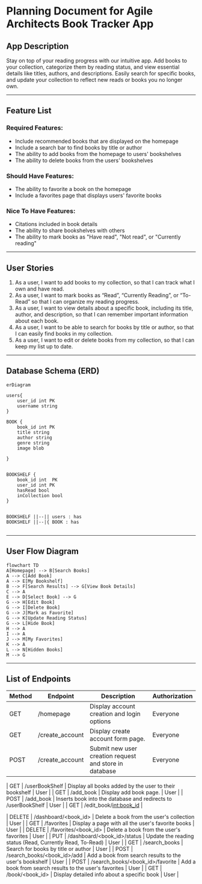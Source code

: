 # Planning Document for Agile Architects Book Tracker App

## App Description
Stay on top of your reading progress with our intuitive app. Add books to your collection, categorize them by reading status, and view essential details like titles, authors, and descriptions. Easily search for specific books, and update your collection to reflect new reads or books you no longer own.

---
## Feature List

### Required Features:
* Include recommended books that are displayed on the homepage
* Include a search bar to find books by title or author
* The ability to add books from the homepage to users' bookshelves
* The ability to delete books from the users' bookshelves

### Should Have Features:
* The ability to favorite a book on the homepage
* Include a favorites page that displays users' favorite books

### Nice To Have Features:
* Citations included in book details
* The ability to share bookshelves with others
* The ability to mark books as "Have read", "Not read", or "Currently reading"

---
## User Stories

1. As a user, I want to add books to my collection, so that I can track what I own and have read.
2. As a user, I want to mark books as “Read”, “Currently Reading”,  or “To-Read” so that I can organize my reading progress.
3. As a user, I want to view details about a specific book, including its title, author, and description, so that I can remember important information about each book.
4. As a user, I want to be able to search for books by title or author, so that I can easily find books in my collection.
5. As a user, I want to edit or delete books from my collection, so that I can keep my list up to date. 

---
## Database Schema (ERD)

```mermaid
erDiagram

users{
    user_id int PK
    username string
}

BOOK {
    book_id int PK
    title string
    author string
    genre string
    image blob
    
}


BOOKSHELF {
    book_id int  PK
    user_id int PK
    hasRead bool
    inCollection bool
}


BOOKSHELF ||--|| users : has
BOOKSHELF ||--|{ BOOK : has


```
---
## User Flow Diagram

```mermaid
flowchart TD
A[Homepage] --> B[Search Books]
A --> C[Add Book]
A --> E[My Bookshelf]
B --> F[Search Results] --> G[View Book Details]
C --> A
E --> D[Select Book] --> G
G --> H[Edit Book]
G --> I[Delete Book]
G --> J[Mark as Favorite]
G --> K[Update Reading Status]
G --> L[Hide Book]
H --> A
I --> A
J --> M[My Favorites]
K --> A
L --> N[Hidden Books]
M --> G
```
---
## List of Endpoints

| Method | Endpoint | Description | Authorization |
|--------|----------|-------------|---------------|
| GET    | /homepage | Display account creation and login options | Everyone |
| GET    | /create_account | Display create account form page. | Everyone |
| POST   | /create_account | Submit new user creation request and store in database | Everyone |

| GET    | /userBookShelf | Display all books added by the user to their bookshelf | User |
| GET    | /add_book      | Display add book page.                                 | User |
| POST   | /add_book      | Inserts book into the database and redirects to /userBookShelf | User |
| GET    | /edit_book/<int:book_id> |


| DELETE | /dashboard/<book_id> | Delete a book from the user's collection | User |
| GET    | /favorites | Display a page with all the user's favorite books | User |
| DELETE | /favorites/<book_id> | Delete a book from the user's favorites | User |
| PUT    | /dashboard/<book_id>/status | Update the reading status (Read, Currently Read, To-Read) | User |
| GET    | /search_books | Search for books by title or author | User |
| POST   | /search_books/<book_id>/add | Add a book from search results to the user's bookshelf | User |
| POST   | /search_books/<book_id>/favorite | Add a book from search results to the user's favorites | User |
| GET    | /book/<book_id> | Display detailed info about a specific book | User |
